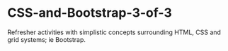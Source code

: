 # CSS-and-Bootstrap-3-of-3
Refresher activities with simplistic concepts surrounding HTML, CSS and grid systems; ie Bootstrap.
